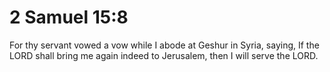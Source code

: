 # 2 Samuel 15:8

For thy servant vowed a vow while I abode at Geshur in Syria, saying, If the LORD shall bring me again indeed to Jerusalem, then I will serve the LORD.